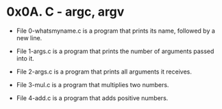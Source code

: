 # 0x0A. C - argc, argv

- File 0-whatsmyname.c is a program that prints its name, followed by a new line.

- File 1-args.c is a program that prints the number of arguments passed into it.

- File 2-args.c is a program that prints all arguments it receives.

- File 3-mul.c is a program that multiplies two numbers.

- File 4-add.c is a program that adds positive numbers.